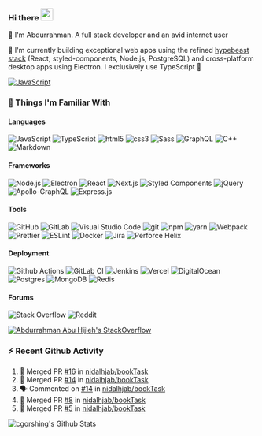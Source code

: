 ### Hi there <img src="https://media.giphy.com/media/hvRJCLFzcasrR4ia7z/giphy.gif" width="25px">

📝 I'm Abdurrahman. A full stack developer and an avid internet user

💼 I'm currently building exceptional web apps using the refined [hypebeast stack](https://twitter.com/benawad/status/1357899806543347713) (React, styled-components, Node.js, PostgreSQL) and cross-platform desktop apps using Electron. I exclusively use TypeScript 🚀

[<img alt="JavaScript" src="https://img.shields.io/badge/LinkedIn-0077B5?style=flat-square&logo=linkedin&logoColor=white" />](https://www.linkedin.com/in/aabuhijleh)

### 🔭 Things I'm Familiar With

#### Languages

<p>
<img alt="JavaScript" src="https://img.shields.io/badge/-JavaScript_(ES6+)-%23323330.svg?style=flat-square&logo=javascript&logoColor=%23F7DF1E"/>
<img alt="TypeScript" src="https://img.shields.io/badge/-TypeScript-007ACC?style=flat-square&logo=typescript&logoColor=white" />
<img alt="html5" src="https://img.shields.io/badge/-HTML5-E34F26?style=flat-square&logo=html5&logoColor=white" />
<img alt="css3" src="https://img.shields.io/badge/-CSS3-1572B6?style=flat-square&logo=css3&logoColor=white" />
<img alt="Sass" src="https://img.shields.io/badge/-Sass-CC6699?style=flat-square&logo=sass&logoColor=white" />
<img alt="GraphQL" src="https://img.shields.io/badge/-GraphQL-E10098?style=flat-square&logo=graphql&logoColor=white" />
<img alt="C++" src="https://img.shields.io/badge/-C++-%2300599C.svg?&style=flat-sqaure&logo=c%2B%2B&ogoColor=white"/>
<img alt="Markdown" src="https://img.shields.io/badge/-Markdown-%23000000.svg?&style=flat-sqaure&logo=markdown&logoColor=white"/>
</p>

#### Frameworks

<p>
<img alt="Node.js" src="https://img.shields.io/badge/-Node.js-43853d?style=flat-square&logo=Node.js&logoColor=white" />
<img alt="Electron" src="https://img.shields.io/badge/-Electron-47848F?style=flat-square&logo=electron&logoColor=white" />
<img alt="React" src="https://img.shields.io/badge/-React-45b8d8?style=flat-square&logo=react&logoColor=white" />
<img alt="Next.js" src="https://img.shields.io/badge/-Next.js-000000?style=flat-square&logo=next.js&logoColor=white">
<img alt="Styled Components" src="https://img.shields.io/badge/-Styled_Components-DB7093?style=flat-sqaure&logo=styled-components&logoColor=white"/>
<img alt="jQuery" src="https://img.shields.io/badge/-jQuery-%230769AD.svg?&style=flat-sqaure&logo=jquery&logoColor=white"/>
<img alt="Apollo-GraphQL" src="https://img.shields.io/badge/-Apollo_GraphQL-311C87?style=flat-sqaure&logo=apollo-graphql"/>
<img alt="Express.js" src="https://img.shields.io/badge/-Express.js-%23404d59.svg?&style=flat-sqaure"/>
</p>

#### Tools

<p>
<img alt="GitHub" src="https://img.shields.io/badge/-GitHub-181717?style=flat-square&logo=github&logoColor=white" />
<img alt="GitLab" src="https://img.shields.io/badge/-GitLab-%23181717.svg?&style=flat-sqaure&logo=gitlab&logoColor=white"/>
<img alt="Visual Studio Code" src="https://img.shields.io/badge/-Visual%20Studio%20Code-007ACC?style=flat-square&logo=visual-studio-code&logoColor=white" />
<img alt="git" src="https://img.shields.io/badge/-Git-F05032?style=flat-square&logo=git&logoColor=white" />
<img alt="npm" src="https://img.shields.io/badge/-npm-CB3837?style=flat-square&logo=npm&logoColor=white" />
<img alt="yarn" src="https://img.shields.io/badge/-Yarn-2C8EBB?style=flat-square&logo=yarn&logoColor=white" />
<img alt="Webpack" src="https://img.shields.io/badge/-Webpack-8DD6F9?style=flat-square&logo=webpack&logoColor=white" />
<img alt="Prettier" src="https://img.shields.io/badge/-Prettier-F7B93E?style=flat-square&logo=prettier&logoColor=white" />
<img alt="ESLint" src="https://img.shields.io/badge/-ESLint-4B32C3?style=flat-square&logo=eslint&logoColor=white" />
<img alt="Docker" src="https://img.shields.io/badge/-Docker-%230db7ed.svg?&style=flat-square&logo=docker&logoColor=white"/>
<img alt="Jira" src="https://img.shields.io/badge/-Jira-0052CC?style=flat-square&logo=jira-software&logoColor=white" />
<img alt="Perforce Helix" src="https://img.shields.io/badge/-Perforce%20Helix-404040?style=flat-square&logo=Perforce&logoColor=white" />
</p>

#### Deployment

<p>
<img alt="Github Actions" src="https://img.shields.io/badge/-Github_Actions-2088FF?style=flat-square&logo=github-actions&logoColor=white" />
<img alt="GitLab CI" src="https://img.shields.io/badge/-GitLabCI-%23181717.svg?&style=flat-sqaure&logo=gitlab&logoColor=white"/>
<img alt="Jenkins" src="https://img.shields.io/badge/-Jenkins-%232C5263.svg?&style=flat-sqaure&logo=jenkins&logoColor=white"/>
<img alt="Vercel" src="https://img.shields.io/badge/-Vercel-000000?style=flat-square&logo=vercel&logoColor=white" />
<img alt="DigitalOcean" src="https://img.shields.io/badge/-DigitalOcean-0080FF?style=flat-square&logo=DigitalOcean&logoColor=white" />
<img alt="Postgres" src ="https://img.shields.io/badge/-Postgres-%23316192.svg?&style=flat-sqaure&logo=postgresql&logoColor=white"/>
<img alt="MongoDB" src ="https://img.shields.io/badge/MongoDB-%234ea94b.svg?style=flat-sqaure&logo=mongodb&logoColor=white"/>
<img alt="Redis" src="https://img.shields.io/badge/-Redis-DC382D?style=flat-square&logo=redis&logoColor=white" />
</p>

#### Forums

<p>
<img alt="Stack Overflow" src="https://img.shields.io/badge/-StackOverflow-FE7A16?style=flat-square&logo=stack-overflow&logoColor=white"/>
<img alt="Reddit" src="https://img.shields.io/badge/-reddit-%23FF4500.svg?&style=flat-square&logo=Reddit&logoColor=white"/>
</p>

[![Abdurrahman Abu Hijleh's StackOverflow](https://github-readme-stackoverflow.vercel.app/?userID=9698583&theme=dark&layout=compact)](https://stackoverflow.com/users/9698583/aabuhijleh)

### ⚡ Recent Github Activity

<!--START_SECTION:activity-->

1. 🎉 Merged PR [#16](https://github.com/nidalhjab/bookTask/pull/16) in [nidalhjab/bookTask](https://github.com/nidalhjab/bookTask)
2. 🎉 Merged PR [#14](https://github.com/nidalhjab/bookTask/pull/14) in [nidalhjab/bookTask](https://github.com/nidalhjab/bookTask)
3. 🗣 Commented on [#14](https://github.com/nidalhjab/bookTask/issues/14) in [nidalhjab/bookTask](https://github.com/nidalhjab/bookTask)
4. 🎉 Merged PR [#8](https://github.com/nidalhjab/bookTask/pull/8) in [nidalhjab/bookTask](https://github.com/nidalhjab/bookTask)
5. 🎉 Merged PR [#5](https://github.com/nidalhjab/bookTask/pull/5) in [nidalhjab/bookTask](https://github.com/nidalhjab/bookTask)

<!--END_SECTION:activity-->

<p>
  <img alt="cgorshing's Github Stats" src="https://github-readme-stats-gules-six.vercel.app/api?username=aabuhijleh&show_icons=true&hide_border=true&theme=tokyonight" />
</p>
